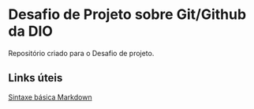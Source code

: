 # Desafio  de Projeto sobre Git/Github da DIO
Repositório criado para o Desafio de projeto.

## Links úteis
[Sintaxe básica Markdown](https://www.markdownguide.org/basic-syntax/)
